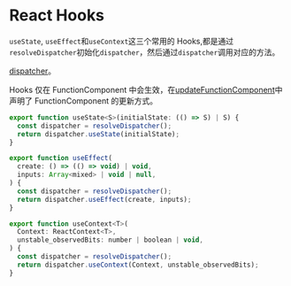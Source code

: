 # React Hooks

`useState`, `useEffect`和`useContext`这三个常用的 Hooks,都是通过`resolveDispatcher`初始化`dispatcher`，然后通过`dispatcher`调用对应的方法。

[dispatcher](./ReactFiberHooks.md)。

Hooks 仅在 FunctionComponent 中会生效，在[updateFunctionComponent](./ReactFiberBeginWork.md#updateFunctionComponent)中声明了 FunctionComponent 的更新方式。

```javascript
export function useState<S>(initialState: (() => S) | S) {
  const dispatcher = resolveDispatcher();
  return dispatcher.useState(initialState);
}

export function useEffect(
  create: () => (() => void) | void,
  inputs: Array<mixed> | void | null,
) {
  const dispatcher = resolveDispatcher();
  return dispatcher.useEffect(create, inputs);
}

export function useContext<T>(
  Context: ReactContext<T>,
  unstable_observedBits: number | boolean | void,
) {
  const dispatcher = resolveDispatcher();
  return dispatcher.useContext(Context, unstable_observedBits);
}
```
